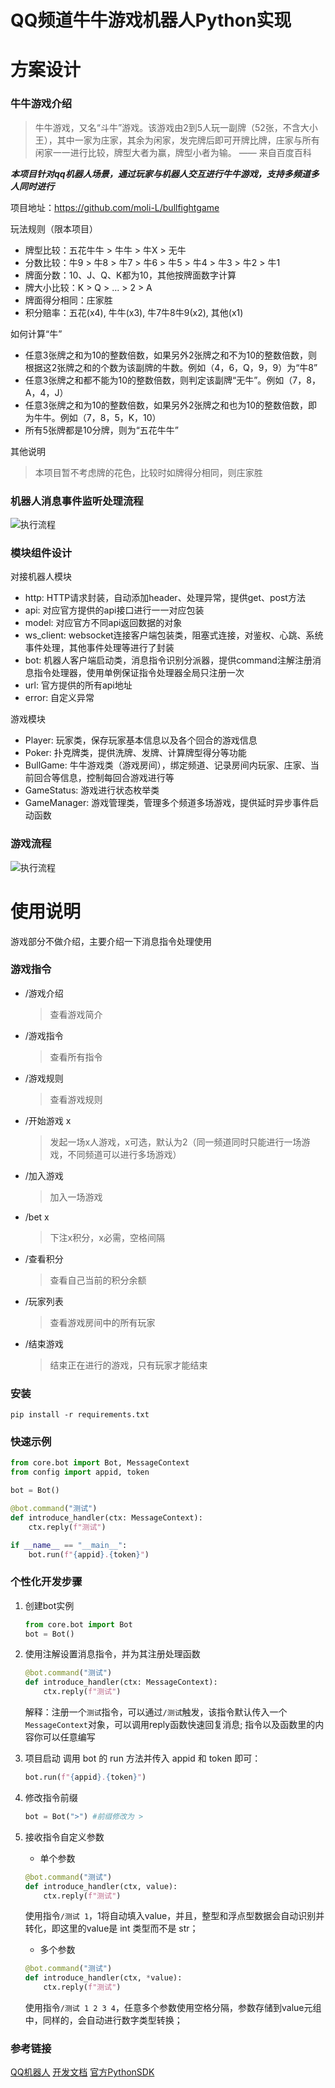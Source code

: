 # QQ频道牛牛游戏机器人Python实现


# 方案设计

### 牛牛游戏介绍

> 牛牛游戏，又名“斗牛”游戏。该游戏由2到5人玩一副牌（52张，不含大小王），其中一家为庄家，其余为闲家，发完牌后即可开牌比牌，庄家与所有闲家一一进行比较，牌型大者为赢，牌型小者为输。
>—— 来自百度百科

***本项目针对qq机器人场景，通过玩家与机器人交互进行牛牛游戏，支持多频道多人同时进行***

项目地址：https://github.com/moli-L/bullfightgame

玩法规则（限本项目）

- 牌型比较：五花牛牛 > 牛牛 > 牛X > 无牛
- 分数比较：牛9 > 牛8 > 牛7 > 牛6 > 牛5 > 牛4 > 牛3 > 牛2 > 牛1
- 牌面分数：10、J、Q、K都为10，其他按牌面数字计算
- 牌大小比较：K > Q > ... > 2 > A
- 牌面得分相同：庄家胜
- 积分赔率：五花(x4), 牛牛(x3), 牛7牛8牛9(x2), 其他(x1)

如何计算“牛”

- 任意3张牌之和为10的整数倍数，如果另外2张牌之和不为10的整数倍数，则根据这2张牌之和的个数为该副牌的牛数。例如（4，6，Q，9，9）为“牛8”
- 任意3张牌之和都不能为10的整数倍数，则判定该副牌“无牛”。例如（7，8，A，4，J）
- 任意3张牌之和为10的整数倍数，如果另外2张牌之和也为10的整数倍数，即为牛牛。例如（7，8，5，K，10）
- 所有5张牌都是10分牌，则为“五花牛牛”

其他说明

> 本项目暂不考虑牌的花色，比较时如牌得分相同，则庄家胜


### 机器人消息事件监听处理流程

![执行流程](doc/pic/执行流程.png)


### 模块组件设计

对接机器人模块

- http: HTTP请求封装，自动添加header、处理异常，提供get、post方法
- api: 对应官方提供的api接口进行一一对应包装
- model: 对应官方不同api返回数据的对象
- ws_client: websocket连接客户端包装类，阻塞式连接，对鉴权、心跳、系统事件处理，其他事件处理等进行了封装
- bot: 机器人客户端启动类，消息指令识别分派器，提供command注解注册消息指令处理器，使用单例保证指令处理器全局只注册一次
- url: 官方提供的所有api地址
- error: 自定义异常

游戏模块

- Player: 玩家类，保存玩家基本信息以及各个回合的游戏信息
- Poker: 扑克牌类，提供洗牌、发牌、计算牌型得分等功能
- BullGame: 牛牛游戏类（游戏房间），绑定频道、记录房间内玩家、庄家、当前回合等信息，控制每回合游戏进行等
- GameStatus: 游戏进行状态枚举类
- GameManager: 游戏管理类，管理多个频道多场游戏，提供延时异步事件启动函数


### 游戏流程


![执行流程](doc/pic/游戏流程.png)



# 使用说明

游戏部分不做介绍，主要介绍一下消息指令处理使用


### 游戏指令

- /游戏介绍
    > 查看游戏简介
- /游戏指令
    > 查看所有指令
- /游戏规则
    > 查看游戏规则
- /开始游戏 x
    > 发起一场x人游戏，x可选，默认为2（同一频道同时只能进行一场游戏，不同频道可以进行多场游戏）
- /加入游戏
    > 加入一场游戏
- /bet x
    > 下注x积分，x必需，空格间隔
- /查看积分
    > 查看自己当前的积分余额
- /玩家列表
    > 查看游戏房间中的所有玩家
- /结束游戏
    > 结束正在进行的游戏，只有玩家才能结束


### 安装

```
pip install -r requirements.txt
```


### 快速示例

```python
from core.bot import Bot, MessageContext
from config import appid, token

bot = Bot()

@bot.command("测试")
def introduce_handler(ctx: MessageContext):
    ctx.reply(f"测试")

if __name__ == "__main__":
    bot.run(f"{appid}.{token}")
```


### 个性化开发步骤

1. 创建bot实例
    ```python
    from core.bot import Bot
    bot = Bot()
    ```

2. 使用注解设置消息指令，并为其注册处理函数
    ```python
    @bot.command("测试")
    def introduce_handler(ctx: MessageContext):
        ctx.reply(f"测试")
    ```
    解释：注册一个`测试`指令，可以通过`/测试`触发，该指令默认传入一个`MessageContext`对象，可以调用reply函数快速回复消息;
    指令以及函数里的内容你可以任意编写

3. 项目启动
    调用 bot 的 run 方法并传入 appid 和 token 即可：
    ```python
    bot.run(f"{appid}.{token}")
    ```

4. 修改指令前缀
    ```python
    bot = Bot(">") #前缀修改为 >
    ```

5. 接收指令自定义参数
    - 单个参数
    ```python
    @bot.command("测试")
    def introduce_handler(ctx, value):
        ctx.reply(f"测试")
    ```
    使用指令`/测试 1`，1将自动填入value，并且，整型和浮点型数据会自动识别并转化，即这里的value是 int 类型而不是 str；

    - 多个参数
    ```python
    @bot.command("测试")
    def introduce_handler(ctx, *value):
        ctx.reply(f"测试")
    ```
    使用指令`/测试 1 2 3 4`，任意多个参数使用空格分隔，参数存储到value元组中，同样的，会自动进行数字类型转换；
    

### 参考链接

[QQ机器人](https://bot.q.qq.com/wiki/)
[开发文档](https://bot.q.qq.com/wiki/develop/api/)
[官方PythonSDK](https://bot.q.qq.com/wiki/develop/pythonsdk/)


